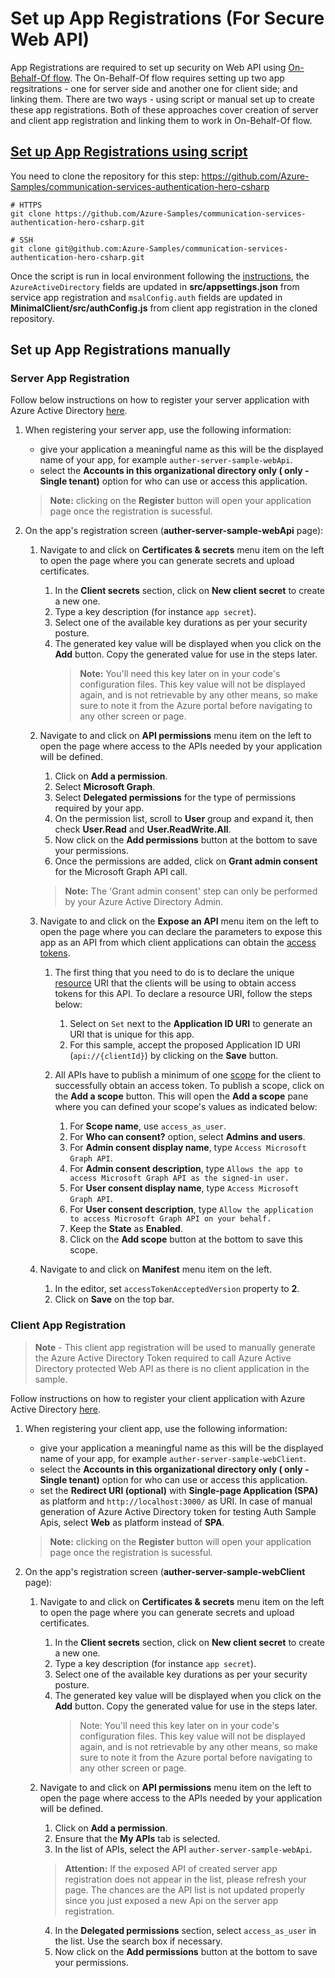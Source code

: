 # Set up App Registrations (For Secure Web API)

App Registrations are required to set up security on Web API using [On-Behalf-Of flow](https://docs.microsoft.com/azure/active-directory/develop/v2-oauth2-on-behalf-of-flow). The On-Behalf-Of flow requires setting up two app regsitrations - one for server side and another one for client side; and linking them. There are two ways - using script or manual set up to create these app registrations. Both of these approaches cover creation of server and client app registration and linking them to work in On-Behalf-Of flow. 

## [Set up App Registrations using script](../../AppCreationScripts/README.md)

You need to clone the repository for this step: https://github.com/Azure-Samples/communication-services-authentication-hero-csharp

```shell
# HTTPS
git clone https://github.com/Azure-Samples/communication-services-authentication-hero-csharp.git

# SSH
git clone git@github.com:Azure-Samples/communication-services-authentication-hero-csharp.git
```

Once the script is run in local environment following the [instructions](../../AppCreationScripts/README.md), the `AzureActiveDirectory` fields are updated in **src/appsettings.json** from service app registration and `msalConfig.auth` fields are updated in **MinimalClient/src/authConfig.js** from client app registration in the cloned repository.

## Set up App Registrations manually

### Server App Registration

Follow below instructions on how to register your server application with Azure Active Directory [here](https://docs.microsoft.com/azure/active-directory/develop/quickstart-register-app).

1. When registering your server app, use the following information:
   - give your application a meaningful name as this will be the displayed name of your app, for example `auther-server-sample-webApi`.
   - select the **Accounts in this organizational directory only (<Default Directory> only - Single tenant)** option for who can use or access this application.

   >**Note:** clicking on the **Register** button will open your application page once the registration is sucessful.

2. On the app's registration screen (**auther-server-sample-webApi** page):

   1. Navigate to and click on **Certificates & secrets** menu item on the left to open the page where you can generate secrets and upload certificates.

      1. In the **Client secrets** section, click on **New client secret** to create a new one.
      2. Type a key description (for instance `app secret`).
      3. Select one of the available key durations as per your security posture.
      4. The generated key value will be displayed when you click on the **Add** button. Copy the generated value for use in the steps later.
         >**Note:** You'll need this key later on in your code's configuration files. This key value will not be displayed again, and is not retrievable
         by any other means, so make sure to note it from the Azure portal before navigating to any other screen or page.

   2. Navigate to and click on **API permissions** menu item on the left to open the page where access to the APIs needed by your application will be defined.

      1. Click on **Add a permission**.
      2. Select **Microsoft Graph**.
      3. Select **Delegated permissions** for the type of permissions required by your app.
      4. On the permission list, scroll to **User** group and expand it, then check **User.Read** and **User.ReadWrite.All**.
      5. Now click on the **Add permissions** button at the bottom to save your permissions.
      6. Once the permissions are added, click on **Grant admin consent** for the Microsoft Graph API call.
      >**Note:** The 'Grant admin consent' step can only be performed by your Azure Active Directory Admin.

   3. Navigate to and click on the **Expose an API** menu item on the left to open the page where you can declare the parameters to expose this app as an API from which client applications can obtain the [access tokens](https://docs.microsoft.com/azure/active-directory/develop/access-tokens).

      1. The first thing that you need to do is to declare the unique [resource](https://docs.microsoft.com/azure/active-directory/develop/v2-oauth2-auth-code-flow#redirect-uri-setup-required-for-single-page-apps) URI that the clients will be using to obtain access tokens for this API. To declare a resource URI, follow the steps below:

         1. Select on `Set` next to the **Application ID URI** to generate an URI that is unique for this app.
         2. For this sample, accept the proposed Application ID URI (`api://{clientId}`) by clicking on the **Save** button.

      2. All APIs have to publish a minimum of one [scope](https://docs.microsoft.com/azure/active-directory/develop/v2-oauth2-auth-code-flow#request-an-authorization-code) for the client to successfully obtain an access token. To publish a scope, click on the **Add a scope** button. This will open the **Add a scope** pane where you can defined your scope's values as indicated below:

         1. For **Scope name**, use `access_as_user`.
         2. For **Who can consent?** option, select **Admins and users**.
         3. For **Admin consent display name**, type `Access Microsoft Graph API`.
         4. For **Admin consent description**, type `Allows the app to access Microsoft Graph API as the signed-in user.`
         5. For **User consent display name**, type `Access Microsoft Graph API`.
         6. For **User consent description**, type `Allow the application to access Microsoft Graph API on your behalf.`
         7. Keep the **State** as **Enabled**.
         8. Click on the **Add scope** button at the bottom to save this scope.

   4. Navigate to and click on **Manifest** menu item on the left.

      1. In the editor, set `accessTokenAcceptedVersion` property to **2**.
      2. Click on **Save** on the top bar.

### Client App Registration

>**Note** - This client app registration will be used to manually generate the Azure Active Directory Token required to call Azure Active Directory protected Web API as there is no client application in the sample.

Follow instructions on how to register your client application with Azure Active Directory [here](https://docs.microsoft.com/azure/active-directory/develop/quickstart-register-app).

1. When registering your client app, use the following information:

   - give your application a meaningful name as this will be the displayed name of your app, for example `auther-server-sample-webClient`.
   - select the **Accounts in this organizational directory only (<Default Directory> only - Single tenant)** option for who can use or access this application.
   - set the **Redirect URI (optional)** with **Single-page Application (SPA)** as platform and `http://localhost:3000/` as URI. In case of manual generation of Azure Active Directory token for testing Auth Sample Apis, select **Web** as platform instead of **SPA**.

   >**Note:** clicking on the **Register** button will open your application page once the registration is sucessful.

2. On the app's registration screen (**auther-server-sample-webClient** page):

   1. Navigate to and click on **Certificates & secrets** menu item on the left to open the page where you can generate secrets and upload certificates.

      1. In the **Client secrets** section, click on **New client secret** to create a new one.
      2. Type a key description (for instance `app secret`).
      3. Select one of the available key durations as per your security posture.
      4. The generated key value will be displayed when you click on the **Add** button. Copy the generated value for use in the steps later.
         > Note: You'll need this key later on in your code's configuration files. This key value will not be displayed again, and is not retrievable 
         by any other means, so make sure to note it from the Azure portal before navigating to any other screen or page.

   2. Navigate to and click on **API permissions** menu item on the left to open the page where access to the APIs needed by your application will be defined.

      1. Click on **Add a permission**.
      2. Ensure that the **My APIs** tab is selected.
      3. In the list of APIs, select the API `auther-server-sample-webApi`.
      >**Attention:** If the exposed API of created server app registration does not appear in the list, please refresh your page. The chances are the API list is not updated properly since you just exposed a new Api on the server app registration.
      4. In the **Delegated permissions** section, select `access_as_user` in the list. Use the search box if necessary.
      5. Now click on the **Add permissions** button at the bottom to save your permissions.
